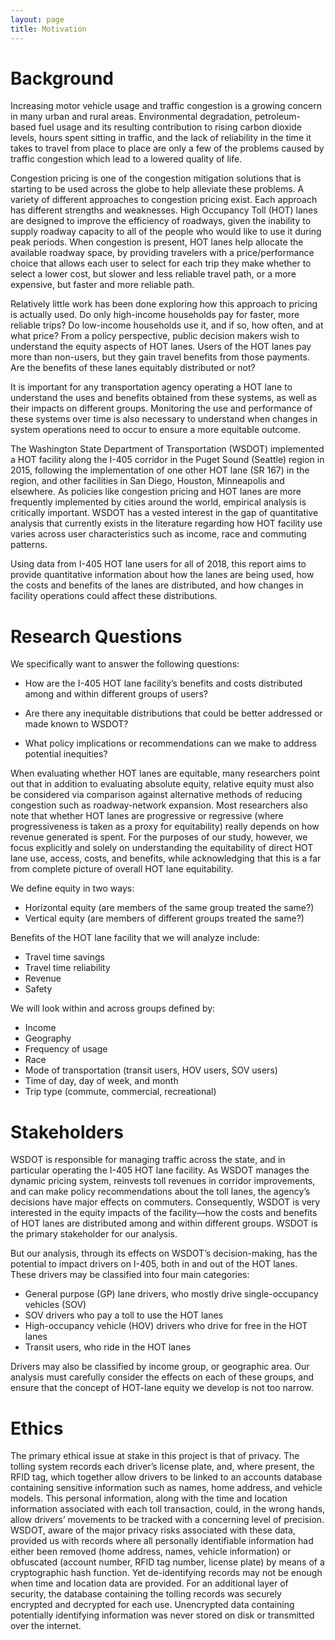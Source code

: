 ```yaml
---
layout: page
title: Motivation
---
```


# Background

Increasing motor vehicle usage and traffic congestion is a growing concern in
many urban and rural areas. Environmental degradation, petroleum-based fuel
usage and its resulting contribution to rising carbon dioxide levels, hours
spent sitting in traffic, and the lack of reliability in the time it takes to
travel from place to place are only a few of the problems caused by traffic
congestion which lead to a lowered quality of life. 

Congestion pricing is one of the congestion mitigation solutions that is
starting to be used across the globe to help alleviate these problems. A
variety of different approaches to congestion pricing exist. Each approach has
different strengths and weaknesses. High Occupancy Toll (HOT) lanes are
designed to improve the efficiency of roadways, given the inability to supply
roadway capacity to all of the people who would like to use it during peak
periods.  When congestion is present, HOT lanes help allocate the available
roadway space, by providing travelers with a price/performance choice that
allows each user to select for each trip they make whether to select a lower
cost, but slower and less reliable travel path, or a more expensive, but faster
and more reliable path.  

Relatively little work has been done exploring how this approach to pricing is
actually used. Do only high-income households pay for faster, more reliable
trips? Do low-income households use it, and if so, how often, and at what
price? From a policy perspective, public decision makers wish to understand the
equity aspects of HOT lanes.  Users of the HOT lanes pay more than non-users,
but they gain travel benefits from those payments.  Are the benefits of these
lanes equitably distributed or not?

It is important for any transportation agency operating a HOT lane to
understand the uses and benefits obtained from these systems, as well as their
impacts on different groups. Monitoring the use and performance of these
systems over time is also necessary to understand when changes in system
operations need to occur to ensure a more equitable outcome.

The Washington State Department of Transportation (WSDOT) implemented a HOT
facility along the I-405 corridor in the Puget Sound (Seattle) region in 2015,
following the implementation of one other HOT lane (SR 167) in the region, and
other  facilities in San Diego, Houston, Minneapolis and elsewhere. As policies
like congestion pricing and HOT lanes are more frequently implemented by cities
around the world, empirical analysis is critically important.  WSDOT has a
vested interest in the gap of quantitative analysis that currently exists in
the literature regarding how HOT facility use varies across user
characteristics such as income, race and commuting patterns.

Using data from I-405 HOT lane users for all of 2018, this report aims to
provide quantitative information about how the lanes are being used, how the
costs and benefits of the lanes are distributed, and how changes in facility
operations could affect these distributions.


# Research Questions

We specifically want to answer the following questions:

* How are the I-405 HOT lane facility’s benefits and costs distributed among and within different groups of users?
	
* Are there any inequitable distributions that could be better addressed or made known to WSDOT?

* What policy implications or recommendations can we make to address potential inequities?

When evaluating whether HOT lanes are equitable, many researchers point out
that in addition to evaluating absolute equity, relative equity must also be
considered via comparison against alternative methods of reducing congestion
such as roadway-network expansion. Most researchers also note that whether HOT
lanes are progressive or regressive (where progressiveness is taken as a proxy
for equitability) really depends on how revenue generated is spent. For the
purposes of our study, however, we focus explicitly and solely on
understanding the equitability of direct HOT lane use, access, costs, and
benefits, while acknowledging that this is a far from complete picture of
overall HOT lane equitability. 

We define equity in two ways:

* Horizontal equity (are members of the same group treated the same?)
* Vertical equity (are members of different groups treated the same?)

Benefits of the HOT lane facility that we will analyze include:

* Travel time savings
* Travel time reliability
* Revenue
* Safety

We will look within and across groups defined by:

* Income
* Geography
* Frequency of usage
* Race
* Mode of transportation (transit users, HOV users, SOV users)
* Time of day, day of week, and month
* Trip type (commute, commercial, recreational)

# Stakeholders

WSDOT is responsible for managing traffic across the state, and in particular
operating the I-405 HOT lane facility.  As WSDOT manages the dynamic pricing
system, reinvests toll revenues in corridor improvements, and can make policy
recommendations about the toll lanes, the agency’s decisions have major effects
on commuters.  Consequently, WSDOT is very interested in the equity impacts of
the facility—how the costs and benefits of HOT lanes are distributed among and
within different groups.  WSDOT is the primary stakeholder for our analysis.

But our analysis, through its effects on WSDOT’s decision-making, has the
potential to impact drivers on I-405, both in and out of the HOT lanes.  These
drivers may be classified into four main categories:

* General purpose (GP) lane drivers, who mostly drive single-occupancy vehicles (SOV)
* SOV drivers who pay a toll to use the HOT lanes
* High-occupancy vehicle (HOV) drivers who drive for free in the HOT lanes
* Transit users, who ride in the HOT lanes

Drivers may also be classified by income group, or geographic area.  Our
analysis must carefully consider the effects on each of these groups, and
ensure that the concept of HOT-lane equity we develop is not too narrow.

# Ethics

The primary ethical issue at stake in this project is that of privacy.  The
tolling system records each driver’s license plate, and, where present, the
RFID tag, which together allow drivers to be linked to an accounts database
containing sensitive information such as names, home address, and vehicle
models.  This personal information, along with the time and location
information associated with each toll transaction, could, in the wrong hands,
allow drivers’ movements to be tracked with a concerning level of precision.
WSDOT, aware of the major privacy risks associated with these data, provided us
with records where all personally identifiable information had either been
removed (home address, names, vehicle information) or obfuscated (account
number, RFID tag number, license plate) by means of a cryptographic hash
function.  Yet de-identifying records may not be enough when time and location
data are provided.  For an additional layer of security, the database
containing the tolling records was securely encrypted and decrypted for each
use.  Unencrypted data containing potentially identifying information was never
stored on disk or transmitted over the internet.


